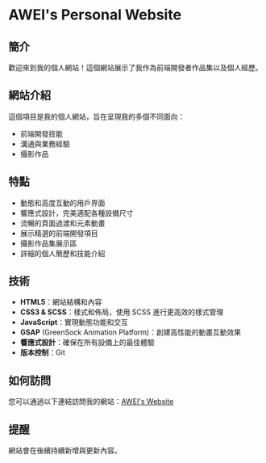 # AWEI's Personal Website

## 簡介

歡迎來到我的個人網站！這個網站展示了我作為前端開發者作品集以及個人經歷。

## 網站介紹

這個項目是我的個人網站，旨在呈現我的多個不同面向：

- 前端開發技能
- 溝通與業務經驗
- 攝影作品

## 特點

- 動態和高度互動的用戶界面
- 響應式設計，完美適配各種設備尺寸
- 流暢的頁面過渡和元素動畫
- 展示精選的前端開發項目
- 攝影作品集展示區
- 詳細的個人簡歷和技能介紹

## 技術

- **HTML5**：網站結構和內容
- **CSS3 & SCSS**：樣式和佈局，使用 SCSS 進行更高效的樣式管理
- **JavaScript**：實現動態功能和交互
- **GSAP** (GreenSock Animation Platform)：創建高性能的動畫互動效果
- **響應式設計**：確保在所有設備上的最佳體驗
- **版本控制**：Git

## 如何訪問

您可以通過以下連結訪問我的網站：[AWEI's Website](https://superawei.github.io/AWEI-s-Multifaceted-World/)

## 提醒

網站會在後續持續新增與更新內容。
